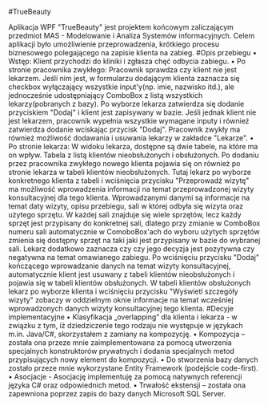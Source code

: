 #TrueBeauty

Aplikacja WPF "TrueBeauty" jest projektem końcowym zaliczającym przedmiot MAS - Modelowanie i Analiza Systemów informacyjnych. Celem aplikacji było umożliwienie przeprowadzenia, krótkiego procesu biznesowego polegającego na zapisie klienta na zabieg.
#Opis przebiegu
•	Wstęp:
Klient przychodzi do kliniki i zgłasza chęć odbycia zabiegu.
•	Po stronie pracownika zwykłego:
Pracownik sprawdza czy klient nie jest lekarzem. Jeśli nim jest, w formularzu dodającym klienta zaznacza się checkbox wyłączający wszystkie input'y(np. imie, nazwisko itd.), ale jednocześnie udostępniający ComboBox z listą wszystkich lekarzy(pobranych z bazy). Po wyborze lekarza zatwierdza się dodanie przyciskiem "Dodaj" i klient jest zapisywany w bazie. Jeśli jednak klient nie jest lekarzem, pracownik wypełnia wszystkie wymagane inputy i również zatwierdza dodanie wciskając przycisk "Dodaj". Pracownik zwykły ma również możliwość dodawania i usuwania lekarzy w zakładce "Lekarze".
•	Po stronie lekarza:
W widoku lekarza, dostępne są dwie tabele, na które ma on wpływ. Tabela z listą klientów nieobsłużonych i obsłużonych. Po dodaniu przez pracownika zwykłego nowego klienta pojawia się on również po stronie lekarza w tabeli klientów nieobsłużonych. Tutaj lekarz po wyborze konkretnego klienta z tabeli i wciśnięcia przycisku "Przeprowadź wizytę" ma możliwość wprowadzenia informacji na temat przeprowadzonej wizyty konsultacyjnej dla tego klienta. Wprowadzanymi danymi są informacje na temat daty wizyty, opisu przebiegu, sali w której odbyła się wizyta oraz użytego sprzętu. W każdej sali znajduje się wiele sprzętów, lecz każdy sprzęt jest przypisany do konkretnej sali, dlatego przy zmianie w ComboBox numeru sali automatycznie w ComoboBox'ach do wyboru użytych sprzętów zmienia się dostępny sprzęt na taki jaki jest przypisany w bazie do wybranej sali. Lekarz dodatkowo zaznacza czy czy jego decyzja jest pozytywna czy negatywna na temat omawianego zabiegu. Po wciśnięciu przycisku "Dodaj" kończącego wprowadzanie danych na temat wizyty konsultacyjnej, automatycznie klient jest usuwany z tabeli klientów nieobsłużonych i pojawia się w tabeli klientów obsłużonych. W tabeli klientów obsłużonych lekarz po wyborze klienta i wciśnięciu przycisku "Wyświetl szczegóły wizyty" zobaczy w oddzielnym oknie informacje na temat wcześniej wprowadzonych danych wizyty konsultacyjnej tego klienta.
#Decyje implementacyjne
•	Klasyfikacja „overlapping” dla klienta i lekarza - w związku z tym, iż dziedziczenie tego rodzaju nie występuje w językach m.in. Java/C#, skorzystałem z zamiany na kompozycję.
•	Kompozycja – została ona przeze mnie zaimplementowana za pomocą utworzenia specjalnych konstruktorów prywatnych i dodania specjalnych metod przypisujących nowy element do kompozycji.
•	Do stworzenia bazy danych zostało przeze mnie wykorzystane Entity Framework (podejście code-first).
•	Asocjacje - Asocjację implementuję za pomocą natywnych referencji języka C# oraz odpowiednich metod.
•	Trwałość ekstensji – została ona zapewniona poprzez zapis do bazy danych Microsoft SQL Server.

